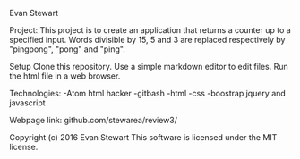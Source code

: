 Evan Stewart

Project: This project is to create an application that returns a counter up to a specified input.  Words divisible by 15, 5 and 3 are replaced respectively by "pingpong", "pong" and "ping".

Setup Clone this repository. Use a simple markdown editor to edit files. Run the html file in a web browser.

Technologies: -Atom html hacker -gitbash -html -css -boostrap jquery and javascript

Webpage link: github.com/stewarea/review3/

Copyright (c) 2016 Evan Stewart This software is licensed under the MIT license.
